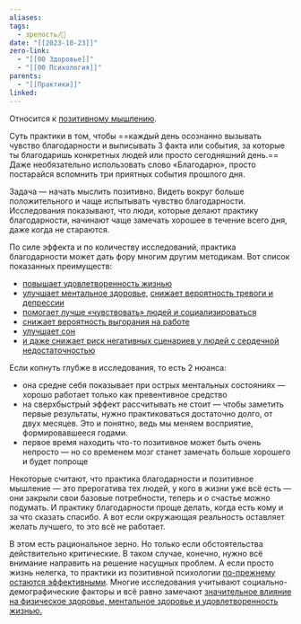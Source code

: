 ```yaml
---
aliases: 
tags:
  - зрелость/🌱
date: "[[2023-10-23]]"
zero-link:
  - "[[00 Здоровье]]"
  - "[[00 Психология]]"
parents:
  - "[[Практики]]"
linked:
---
```

Относится к [позитивному мышлению](Позитивное%20мышление.md).

Суть практики в том, чтобы ==каждый день осознанно вызывать чувство благодарности и выписывать 3 факта или события, за которые ты благодаришь конкретных людей или просто сегодняшний день.== Даже необязательно использовать слово «Благодарю», просто постарайся вспомнить три приятных события прошлого дня.

Задача — начать мыслить позитивно. Видеть вокруг больше положительного и чаще испытывать чувство благодарности. Исследования показывают, что люди, которые делают практику благодарности, начинают чаще замечать хорошее в течение всего дня, даже когда не стараются.

По силе эффекта и по количеству исследований, практика благодарности может дать фору многим другим методикам. Вот список показанных преимуществ:
- [повышает удовлетворенность жизнью](https://pubmed.ncbi.nlm.nih.gov/30949102/)
- [улучшает ментальное здоровье,](https://www.tandfonline.com/doi/abs/10.1080/02699931.2011.595393) [снижает вероятность тревоги и депрессии](https://www.tandfonline.com/doi/abs/10.1080/02699931.2011.595393)
- [помогает лучше «чувствовать» людей и социализироваться](https://www.ncbi.nlm.nih.gov/pmc/articles/PMC4873114/)
- [снижает вероятность выгорания на работе](https://www.tandfonline.com/doi/abs/10.1080/01443410.2011.608525)
- [улучшает сон](https://pubmed.ncbi.nlm.nih.gov/19073292/)
- [и даже снижает риск негативных сценариев у людей с сердечной недостаточностью](https://www.ncbi.nlm.nih.gov/pmc/articles/PMC4927423/)

Если копнуть глубже в исследования, то есть 2 нюанса:

- она средне себя показывает при острых ментальных состояниях — хорошо работает только как превентивное средство
- на сверхбыстрый эффект рассчитывать не стоит — чтобы заметить первые результаты, нужно практиковаться достаточно долго, от двух месяцев. Это и понятно, ведь мы меняем восприятие, формировавшееся годами. 
- первое время находить что-то позитивное может быть очень непросто — но со временем мозг станет замечать больше хорошего и будет попроще

Некоторые считают, что практика благодарности и позитивное мышление — это прерогатива тех людей, у кого в жизни уже всё есть — они закрыли свои базовые потребности, теперь и о счастье можно подумать. И практику благодарности проще делать, когда есть кому и за что сказать спасибо. А вот если окружающая реальность оставляет желать лучшего, то это всё не работает.

В этом есть рациональное зерно. Но только если обстоятельства действительно критические. В таком случае, конечно, нужно всё внимание направить на решение насущных проблем. А если просто жизнь нелегка, то практики из позитивной психологии [по-прежнему остаются эффективными](https://www.sciencedirect.com/science/article/pii/S0165178112005483). Многие исследования учитывают социально-демографические факторы и всё равно замечают [значительное влияние на физическое здоровье, ментальное здоровье и удовлетворенность жизнью.](https://www.sciencedirect.com/science/article/pii/S0165178112005483)